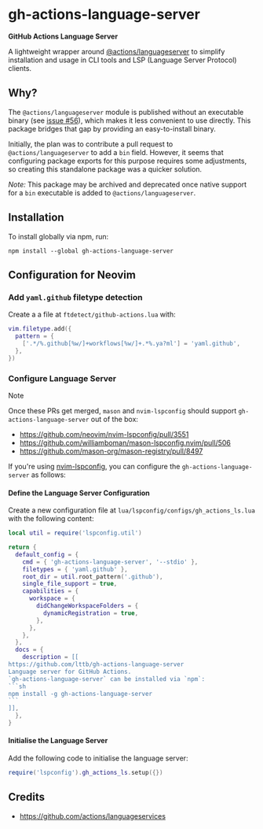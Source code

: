 # gh-actions-language-server

**GitHub Actions Language Server**

A lightweight wrapper around [@actions/languageserver](https://github.com/actions/languageservices/tree/main/languageserver) to simplify installation and usage in CLI tools and LSP (Language Server Protocol) clients.

## Why?

The `@actions/languageserver` module is published without an executable binary (see [issue #56](https://github.com/actions/languageservices/issues/56)), which makes it less convenient to use directly. This package bridges that gap by providing an easy-to-install binary.

Initially, the plan was to contribute a pull request to `@actions/languageserver` to add a `bin` field. However, it seems that configuring package exports for this purpose requires some adjustments, so creating this standalone package was a quicker solution.

_Note:_ This package may be archived and deprecated once native support for a `bin` executable is added to `@actions/languageserver`.

## Installation

To install globally via npm, run:

```
npm install --global gh-actions-language-server
```

## Configuration for Neovim

### Add `yaml.github` filetype detection

Create a a file at `ftdetect/github-actions.lua` with:

```lua
vim.filetype.add({
  pattern = {
    ['.*/%.github[%w/]+workflows[%w/]+.*%.ya?ml'] = 'yaml.github',
  },
})
```

### Configure Language Server

> [!NOTE]
> Once these PRs get merged, `mason` and `nvim-lspconfig` should support `gh-actions-language-server` out of the box:
>
> - https://github.com/neovim/nvim-lspconfig/pull/3551
> - https://github.com/williamboman/mason-lspconfig.nvim/pull/506
> - https://github.com/mason-org/mason-registry/pull/8497

If you're using [nvim-lspconfig](https://github.com/neovim/nvim-lspconfig), you can configure the `gh-actions-language-server` as follows:

#### Define the Language Server Configuration

Create a new configuration file at `lua/lspconfig/configs/gh_actions_ls.lua` with the following content:

````lua
local util = require('lspconfig.util')

return {
  default_config = {
    cmd = { 'gh-actions-language-server', '--stdio' },
    filetypes = { 'yaml.github' },
    root_dir = util.root_pattern('.github'),
    single_file_support = true,
    capabilities = {
      workspace = {
        didChangeWorkspaceFolders = {
          dynamicRegistration = true,
        },
      },
    },
  },
  docs = {
    description = [[
https://github.com/lttb/gh-actions-language-server
Language server for GitHub Actions.
`gh-actions-language-server` can be installed via `npm`:
```sh
npm install -g gh-actions-language-server
```
]],
  },
}
````

#### Initialise the Language Server

Add the following code to initialise the language server:

```lua
require('lspconfig').gh_actions_ls.setup({})
```

## Credits

- <https://github.com/actions/languageservices>
